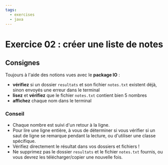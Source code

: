 ```yaml
---
tags:
  - exercises
  - java
---
```


# Exercice 02 : créer une liste de notes

## Consignes

Toujours à l'aide des notions vues avec le **package IO** :

- **vérifiez** si un dossier `resultats` et son fichier `notes.txt` existent déjà, sinon envoyés une erreur dans le terminal
- **lisez** et **vérifiez** que le fichier `notes.txt` contient bien 5 nombres
- **affichez** chaque nom dans le terminal

### Conseil

- Chaque nombre est suivi d'un retour à la ligne.
- Pour lire une ligne entière, à vous de déterminer si vous vérifier si un saut de ligne se remarque pendant la lecture, ou d'utiliser une classe spécifique.
- Vérifiez directement le résultat dans vos dossiers et fichiers !
- Ne supprimez pas le dossier `resultats` et le fichier `notes.txt` fournis, ou vous devrez les télécharger/copier une nouvelle fois.
